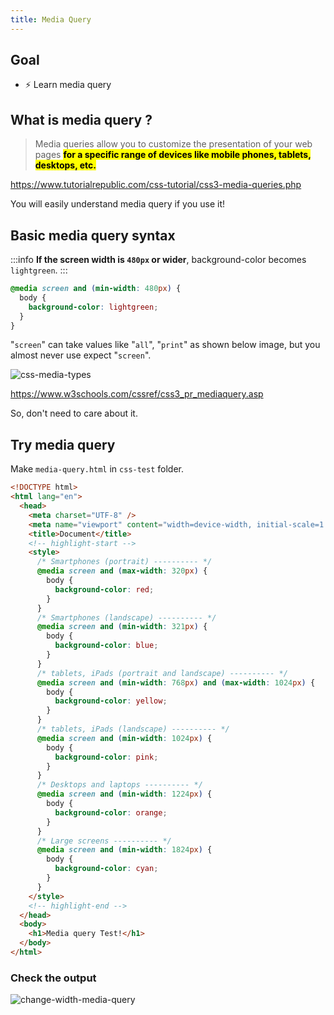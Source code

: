 ```yaml
---
title: Media Query
---
```


## Goal
- ⚡ Learn media query

## What is media query ?

> Media queries allow you to customize the presentation of your web pages <mark>**for a specific range of devices like mobile phones, tablets, desktops, etc.**</mark>

https://www.tutorialrepublic.com/css-tutorial/css3-media-queries.php

You will easily understand media query if you use it!

## Basic media query syntax

:::info
**If the screen width is `480px` or wider**, background-color becomes `lightgreen`.
:::

```css
@media screen and (min-width: 480px) {
  body {
    background-color: lightgreen;
  }
}
```

"`screen`" can take values like "`all`", "`print`" as shown below image, but you almost never use expect "`screen`".

![css-media-types](../../img/2020-04-28-21-56-24.png)

https://www.w3schools.com/cssref/css3_pr_mediaquery.asp

So, don't need to care about it.


## Try media query

Make `media-query.html` in `css-test` folder.

```html title="media-query.html"
<!DOCTYPE html>
<html lang="en">
  <head>
    <meta charset="UTF-8" />
    <meta name="viewport" content="width=device-width, initial-scale=1.0" />
    <title>Document</title>
    <!-- highlight-start -->
    <style>
      /* Smartphones (portrait) ---------- */
      @media screen and (max-width: 320px) {
        body {
          background-color: red;
        }
      }
      /* Smartphones (landscape) ---------- */
      @media screen and (min-width: 321px) {
        body {
          background-color: blue;
        }
      }
      /* tablets, iPads (portrait and landscape) ---------- */
      @media screen and (min-width: 768px) and (max-width: 1024px) {
        body {
          background-color: yellow;
        }
      }
      /* tablets, iPads (landscape) ---------- */
      @media screen and (min-width: 1024px) {
        body {
          background-color: pink;
        }
      }
      /* Desktops and laptops ---------- */
      @media screen and (min-width: 1224px) {
        body {
          background-color: orange;
        }
      }
      /* Large screens ---------- */
      @media screen and (min-width: 1824px) {
        body {
          background-color: cyan;
        }
      }
    </style>
    <!-- highlight-end -->
  </head>
  <body>
    <h1>Media query Test!</h1>
  </body>
</html>

```

### Check the output
![change-width-media-query](../../img/20200508_072257.gif)
